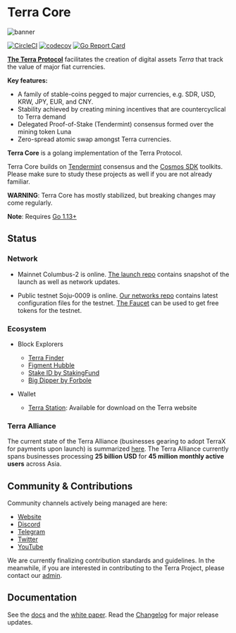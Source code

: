 # Terra Core
![banner](docs/terra-core.png)

[![CircleCI](https://circleci.com/gh/terra-project/core/tree/develop.svg?style=svg&circle-token=9d02a374fccebf599abb8ae363c30e33d45acc6d)](https://circleci.com/gh/terra-project/core/tree/develop)
[![codecov](https://codecov.io/gh/terra-project/core/branch/develop/graph/badge.svg)](https://codecov.io/gh/terra-project/core)
[![Go Report Card](https://goreportcard.com/badge/github.com/terra-project/core)](https://goreportcard.com/report/github.com/terra-project/core)

**[The Terra Protocol](https://terra.money)** facilitates the creation of digital assets _Terra_ that track the value of major fiat currencies.

**Key features:**

- A family of stable-coins pegged to major currencies, e.g. SDR, USD, KRW, JPY, EUR, and CNY.
- Stability achieved by creating mining incentives that are countercyclical to Terra demand
- Delegated Proof-of-Stake (Tendermint) consensus formed over the mining token Luna
- Zero-spread atomic swap amongst Terra currencies.

**Terra Core** is a golang implementation of the Terra Protocol.

Terra Core builds on [Tendermint](https://github.com/tendermint/tendermint) consensus and the [Cosmos SDK](https://github.com/cosmos/cosmos-sdk) toolkits. Please make sure to study these projects as well if you are not already familiar.

**WARNING**: Terra Core has mostly stabilized, but breaking changes may come regularly.

**Note**: Requires [Go 1.13+](https://golang.org/dl/)

## Status

### Network

- Mainnet Columbus-2 is online. [The launch repo](https://github.com/terra-project/launch) contains snapshot of the launch as well as network updates. 

- Public testnet Soju-0009 is online. [Our networks repo](https://github.com/terra-project/networks) contains latest configuration files for the testnet. [The Faucet](https://faucet.terra.money) can be used to get free tokens for the testnet. 


### Ecosystem

- Block Explorers
    - [Terra Finder](https://finder.terra.money)
    - [Figment Hubble](https://hubble.figment.network/terra/chains/columbus-2)
    - [Stake ID by StakingFund](https://terra.stake.id)
    - [Big Dipper by Forbole](https://terra.bigdipper.live/)

- Wallet 
    - [Terra Station](https://terra.money): Available for download on the Terra website


### Terra Alliance

The current state of the Terra Alliance (businesses gearing to adopt TerraX for payments upon launch) is summarized [here](https://medium.com/terra-money/state-of-the-terra-alliance-d7f3ff8f6411?fbclid=IwAR2xyZ2sRi_gTHeNPH8tL_VoXpvmDq3sdWMwXaSQCAbHhQGhIEx-yHxWRio). The Terra Alliance currently spans businesses processing **25 billion USD** for **45 million monthly active users** across Asia. 


## Community & Contributions

Community channels actively being managed are here:
- [Website](https://terra.money/)
- [Discord](https://discord.gg/Gutqybc)
- [Telegram](https://t.me/terra_announcements)
- [Twitter](https://twitter.com/terra_money)
- [YouTube](https://goo.gl/3G4T1z)

We are currently finalizing contribution standards and guidelines. In the meanwhile, if you are interested in contributing to the Terra Project, please contact our [admin](mailto:core@terra.money).

## Documentation

See the [docs](https://docs.terra.money) and the [white paper](https://terra.money/static/Terra_White_Paper.pdf). Read the [Changelog](./CHANGELOG.md) for major release updates.
